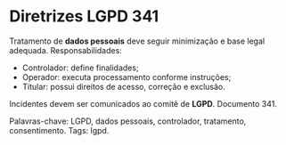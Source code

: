 # Diretrizes LGPD 341

Tratamento de **dados pessoais** deve seguir minimização e base legal adequada.
Responsabilidades:
- Controlador: define finalidades;
- Operador: executa processamento conforme instruções;
- Titular: possui direitos de acesso, correção e exclusão.

Incidentes devem ser comunicados ao comitê de **LGPD**. Documento 341.

Palavras-chave: LGPD, dados pessoais, controlador, tratamento, consentimento.
Tags: lgpd.
